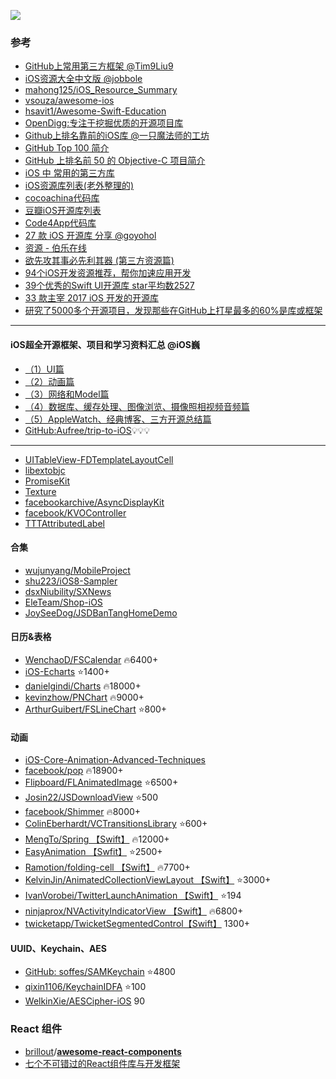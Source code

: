 ![](http://upload-images.jianshu.io/upload_images/2648731-93a6a98a0ff5a015.png?imageMogr2/auto-orient/strip%7CimageView2/2/w/1240)

### 参考
* [GitHub上常用第三方框架 @Tim9Liu9](https://github.com/Tim9Liu9/TimLiu-iOS)
* [iOS资源大全中文版 @jobbole](https://github.com/jobbole/awesome-ios-cn)
* [mahong125/iOS_Resource_Summary](https://github.com/mahong125/iOS_Resource_Summary)
* [vsouza/awesome-ios](https://github.com/vsouza/awesome-ios)
* [hsavit1/Awesome-Swift-Education](https://github.com/hsavit1/Awesome-Swift-Education)
* [OpenDigg:专注于挖掘优质的开源项目库](http://www.opendigg.com)
* [Github上排名靠前的iOS库 @一只魔法师的工坊](http://github.ibireme.com/github/list/ios/)
* [GitHub Top 100 简介](https://github.com/Aufree/trip-to-iOS/blob/master/Top-100.md)
* [GitHub 上排名前 50 的 Objective-C 项目简介](http://www.open-open.com/lib/view/open1426686948523.html)
* [iOS 中 常用的第三方库](http://www.jianshu.com/p/c8152d6ce957?utm_source=desktop&utm_medium=timeline)
* [iOS资源库列表(老外整理的)](http://app.memect.com/doc/ios.html)
* [cocoachina代码库](http://code.cocoachina.com)
* [豆瓣iOS开源库列表](https://www.douban.com/note/276160185/?type=like)
* [Code4App代码库](http://www.code4app.com/forum-2-1.html)
* [27 款 iOS 开源库 分享 @goyohol](http://www.jianshu.com/p/5735a2c6d3a8)
* [资源 - 伯乐在线](http://hao.jobbole.com)
* [欲先攻其事必先利其器 (第三方资源篇)](http://www.cocoachina.com/ios/20160719/17078.html)
* [94个iOS开发资源推荐，帮你加速应用开发](http://www.cocoachina.com/ios/20151210/14635.html)
* [39个优秀的Swift UI开源库 star平均数2527](http://www.cocoachina.com/ios/20161109/18007.html)
* [33 款主宰 2017 iOS 开发的开源库](https://www.oschina.net/translate/33-ios-open-source-libraries-that-will-dominate-2017?lang=chs&page=1#)
* [研究了5000多个开源项目，发现那些在GitHub上打星最多的60%是库或框架](https://changyan.sohu.com/api/oauth2/sso/redirect-cookie?to_url=https%3A%2F%2Fsdk.cn%2Fnews%2F7246)

---
#### iOS超全开源框架、项目和学习资料汇总 @iOS巍
* [（1）UI篇](http://www.jianshu.com/p/01b98f69bd66)
* [（2）动画篇](http://www.jianshu.com/p/8ba2751e925b)
* [（3）网络和Model篇](http://www.jianshu.com/p/c59698c249e5)
* [（4）数据库、缓存处理、图像浏览、摄像照相视频音频篇](http://www.jianshu.com/p/73bdbf23a605)
* [（5）AppleWatch、经典博客、三方开源总结篇](http://www.jianshu.com/p/c6df49bb8229)
* [GitHub:Aufree/trip-to-iOS](https://github.com/Aufree/trip-to-iOS)💡💡💡

---

- [UITableView-FDTemplateLayoutCell](https://github.com/forkingdog/UITableView-FDTemplateLayoutCell)
- [libextobjc](https://github.com/jspahrsummers/libextobjc)
- [PromiseKit](https://github.com/mxcl/PromiseKit)
- [Texture](https://github.com/TextureGroup/Texture)
- [facebookarchive/AsyncDisplayKit](https://github.com/facebookarchive/AsyncDisplayKit)
- [facebook/KVOController](https://github.com/facebook/KVOController)
- [TTTAttributedLabel](https://github.com/TTTAttributedLabel/TTTAttributedLabel)



#### 合集
- [wujunyang/MobileProject](https://github.com/wujunyang/MobileProject)
- [shu223/iOS8-Sampler](https://github.com/shu223/iOS8-Sampler)
- [dsxNiubility/SXNews](https://github.com/dsxNiubility/SXNews)
- [EleTeam/Shop-iOS](https://github.com/EleTeam/Shop-iOS)
- [JoySeeDog/JSDBanTangHomeDemo](https://github.com/JoySeeDog/JSDBanTangHomeDemo)



#### 日历&表格
- [WenchaoD/FSCalendar](https://github.com/WenchaoD/FSCalendar) 🔥️6400+
- [iOS-Echarts](https://github.com/Pluto-Y/iOS-Echarts) ⭐️1400+
- [danielgindi/Charts](https://github.com/danielgindi/Charts) 🔥18000+
- [kevinzhow/PNChart](https://github.com/kevinzhow/PNChart) 🔥9000+
- [ArthurGuibert/FSLineChart](https://github.com/ArthurGuibert/FSLineChart) ⭐️800+

#### 动画
- [iOS-Core-Animation-Advanced-Techniques](https://github.com/AttackOnDobby/iOS-Core-Animation-Advanced-Techniques)
- [facebook/pop](https://github.com/facebook/pop) 🔥18900+
- [Flipboard/FLAnimatedImage](https://github.com/Flipboard/FLAnimatedImage) ⭐️6500+
- [Josin22/JSDownloadView](https://github.com/Josin22/JSDownloadView) ⭐500
- [facebook/Shimmer](https://github.com/facebook/Shimmer) 🔥️8000+
- [ColinEberhardt/VCTransitionsLibrary](https://github.com/ColinEberhardt/VCTransitionsLibrary) ⭐️600+
- [MengTo/Spring 【Swift】](https://github.com/MengTo/Spring) 🔥12000+
- [EasyAnimation 【Swfit】](https://github.com/icanzilb/EasyAnimation) ⭐️2500+
- [Ramotion/folding-cell 【Swift】](https://github.com/Ramotion/folding-cell) 🔥7700+
- [KelvinJin/AnimatedCollectionViewLayout 【Swift】](https://github.com/KelvinJin/AnimatedCollectionViewLayout) ⭐️3000+
- [IvanVorobei/TwitterLaunchAnimation 【Swift】](https://github.com/IvanVorobei/TwitterLaunchAnimation) ⭐️194
- [ninjaprox/NVActivityIndicatorView 【Swift】](https://github.com/ninjaprox/NVActivityIndicatorView) 🔥6800+
- [twicketapp/TwicketSegmentedControl【Swift】](https://github.com/twicketapp/TwicketSegmentedControl) 1300+

#### UUID、Keychain、AES
- [GitHub: soffes/SAMKeychain](https://github.com/soffes/SAMKeychain) ⭐️4800
- [qixin1106/KeychainIDFA](https://github.com/qixin1106/KeychainIDFA) ⭐️100
- [WelkinXie/AESCipher-iOS](https://github.com/WelkinXie/AESCipher-iOS) 90



### React 组件
* [brillout](https://github.com/brillout)/**[awesome-react-components](https://github.com/brillout/awesome-react-components)**
* [七个不可错过的React组件库与开发框架](http://www.10tiao.com/html/605/201709/2654250693/2.html)
